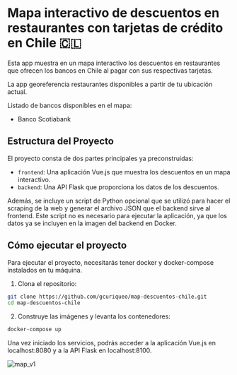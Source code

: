 # Mapa interactivo de descuentos en restaurantes con tarjetas de crédito en Chile 🇨🇱

Esta app muestra en un mapa interactivo los descuentos en restaurantes que ofrecen los bancos en Chile al pagar con sus respectivas tarjetas.

La app georeferencia restaurantes disponibles a partir de tu ubicación actual. 

Listado de bancos disponibles en el mapa:
- Banco Scotiabank

## Estructura del Proyecto

El proyecto consta de dos partes principales ya preconstruidas:

- `frontend`: Una aplicación Vue.js que muestra los descuentos en un mapa interactivo.
- `backend`: Una API Flask que proporciona los datos de los descuentos.

Además, se incluye un script de Python opcional que se utilizó para hacer el scraping de la web y generar el archivo JSON que el backend sirve al frontend. Este script no es necesario para ejecutar la aplicación, ya que los datos ya se incluyen en la imagen del backend en Docker.

## Cómo ejecutar el proyecto

Para ejecutar el proyecto, necesitarás tener docker y docker-compose instalados en tu máquina.

1. Clona el repositorio:
```bash
git clone https://github.com/gcuriqueo/map-descuentos-chile.git
cd map-descuentos-chile
```

2. Construye las imágenes y levanta los contenedores:
```bash
docker-compose up
```

Una vez iniciado los servicios, podrás acceder a la aplicación Vue.js en localhost:8080 y a la API Flask en localhost:8100.

![map_v1](https://github.com/gcuriqueo/mapa-descuentos-chile/assets/33637622/4e3ef81e-a2a2-4acf-be6e-a576a469fc66)

